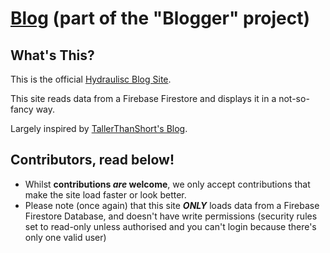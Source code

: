 # [Blog](https://blog.hydraulisc.xyz) (part of the "Blogger" project) <!-- TO-DO: Insert Definitons links -->

## What's This?

This is the official [Hydraulisc Blog Site](https://blog.hydraulisc.xyz).

This site reads data from a Firebase Firestore and displays it in a not-so-fancy way.

Largely inspired by [TallerThanShort's Blog](https://tallerthanshort.is-a.dev/blog).

## Contributors, read below!

- Whilst **contributions _are_ welcome**, we only accept contributions that make the site load faster or look better.
- Please note (once again) that this site ***ONLY*** loads data from a Firebase Firestore Database, and doesn't have write permissions (security rules set to read-only unless authorised and you can't login because there's only one valid user)
<!-- TO-DO: Add missing entries -->
